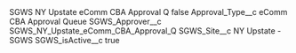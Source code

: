 <?xml version="1.0" encoding="UTF-8"?>
<CustomMetadata xmlns="http://soap.sforce.com/2006/04/metadata" xmlns:xsi="http://www.w3.org/2001/XMLSchema-instance" xmlns:xsd="http://www.w3.org/2001/XMLSchema">
    <label>SGWS NY Upstate eComm CBA Approval Q</label>
    <protected>false</protected>
    <values>
        <field>Approval_Type__c</field>
        <value xsi:type="xsd:string">eComm CBA Approval Queue</value>
    </values>
    <values>
        <field>SGWS_Approver__c</field>
        <value xsi:type="xsd:string">SGWS_NY_Upstate_eComm_CBA_Approval_Q</value>
    </values>
    <values>
        <field>SGWS_Site__c</field>
        <value xsi:type="xsd:string">NY Upstate - SGWS</value>
    </values>
    <values>
        <field>SGWS_isActive__c</field>
        <value xsi:type="xsd:boolean">true</value>
    </values>
</CustomMetadata>
